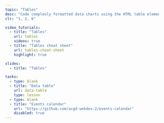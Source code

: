```yaml
---
topic: "Tables"
desc: "Code complexly formatted data charts using the HTML table element."
clr: "1, 2, 6"

video_tutorials:
  - title: "Tables"
    url: tables
    videos: true
  - title: "Tables cheat sheet"
    url: tables-cheat-sheet
    highlight: true

slides:
  - title: "Tables"

tasks:
  - type: blank
  - title: "Data table"
    url: data-table
    type: lesson
  - type: blank
  - title: "Events calendar"
    url: "https://github.com/acgd-webdev-2/events-calendar"
    disabled: true
---
```

